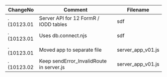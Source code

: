 |  ChangeNo | Comment                                  | Filename
| ---------- | ---------------------------------------- | ------
| .(10123.01 | Server API for 12 FormR / IODD tables    | sdf
| .(10123.01 | Uses db.connect.njs                      | sdf
| .(10123.01 | Moved app to separate file               | server_app_v01.js
| .(10123.02 | Keep sendError_InvalidRoute in server.js | server_app_v01.js
